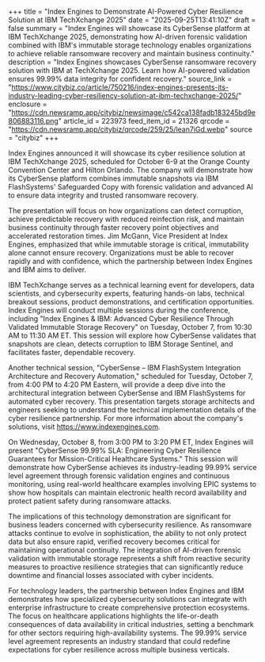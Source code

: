 +++
title = "Index Engines to Demonstrate AI-Powered Cyber Resilience Solution at IBM TechXchange 2025"
date = "2025-09-25T13:41:10Z"
draft = false
summary = "Index Engines will showcase its CyberSense platform at IBM TechXchange 2025, demonstrating how AI-driven forensic validation combined with IBM's immutable storage technology enables organizations to achieve reliable ransomware recovery and maintain business continuity."
description = "Index Engines showcases CyberSense ransomware recovery solution with IBM at TechXchange 2025. Learn how AI-powered validation ensures 99.99% data integrity for confident recovery."
source_link = "https://www.citybiz.co/article/750216/index-engines-presents-its-industry-leading-cyber-resiliency-solution-at-ibm-techxchange-2025/"
enclosure = "https://cdn.newsramp.app/citybiz/newsimage/c542ca138fadb183245bd9e806883116.png"
article_id = 223973
feed_item_id = 21326
qrcode = "https://cdn.newsramp.app/citybiz/qrcode/259/25/lean7iGd.webp"
source = "citybiz"
+++

<p>Index Engines announced it will showcase its cyber resilience solution at IBM TechXchange 2025, scheduled for October 6-9 at the Orange County Convention Center and Hilton Orlando. The company will demonstrate how its CyberSense platform combines immutable snapshots via IBM FlashSystems' Safeguarded Copy with forensic validation and advanced AI to ensure data integrity and trusted ransomware recovery.</p><p>The presentation will focus on how organizations can detect corruption, achieve predictable recovery with reduced reinfection risk, and maintain business continuity through faster recovery point objectives and accelerated restoration times. Jim McGann, Vice President at Index Engines, emphasized that while immutable storage is critical, immutability alone cannot ensure recovery. Organizations must be able to recover rapidly and with confidence, which the partnership between Index Engines and IBM aims to deliver.</p><p>IBM TechXchange serves as a technical learning event for developers, data scientists, and cybersecurity experts, featuring hands-on labs, technical breakout sessions, product demonstrations, and certification opportunities. Index Engines will conduct multiple sessions during the conference, including "Index Engines & IBM: Advanced Cyber Resilience Through Validated Immutable Storage Recovery" on Tuesday, October 7, from 10:30 AM to 11:30 AM ET. This session will explore how CyberSense validates that snapshots are clean, detects corruption to IBM Storage Sentinel, and facilitates faster, dependable recovery.</p><p>Another technical session, "CyberSense – IBM FlashSystem Integration Architecture and Recovery Automation," scheduled for Tuesday, October 7, from 4:00 PM to 4:20 PM Eastern, will provide a deep dive into the architectural integration between CyberSense and IBM FlashSystems for automated cyber recovery. This presentation targets storage architects and engineers seeking to understand the technical implementation details of the cyber resilience partnership. For more information about the company's solutions, visit <a href="https://www.indexengines.com" rel="nofollow" target="_blank">https://www.indexengines.com</a>.</p><p>On Wednesday, October 8, from 3:00 PM to 3:20 PM ET, Index Engines will present "CyberSense 99.99% SLA: Engineering Cyber Resilience Guarantees for Mission-Critical Healthcare Systems." This session will demonstrate how CyberSense achieves its industry-leading 99.99% service level agreement through forensic validation engines and continuous monitoring, using real-world healthcare examples involving EPIC systems to show how hospitals can maintain electronic health record availability and protect patient safety during ransomware attacks.</p><p>The implications of this technology demonstration are significant for business leaders concerned with cybersecurity resilience. As ransomware attacks continue to evolve in sophistication, the ability to not only protect data but also ensure rapid, verified recovery becomes critical for maintaining operational continuity. The integration of AI-driven forensic validation with immutable storage represents a shift from reactive security measures to proactive resilience strategies that can significantly reduce downtime and financial losses associated with cyber incidents.</p><p>For technology leaders, the partnership between Index Engines and IBM demonstrates how specialized cybersecurity solutions can integrate with enterprise infrastructure to create comprehensive protection ecosystems. The focus on healthcare applications highlights the life-or-death consequences of data availability in critical industries, setting a benchmark for other sectors requiring high-availability systems. The 99.99% service level agreement represents an industry standard that could redefine expectations for cyber resilience across multiple business verticals.</p>